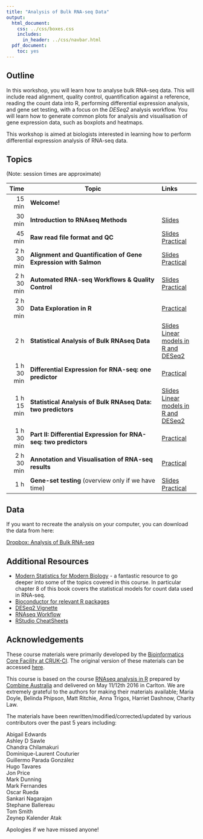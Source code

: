 ```yaml
---
title: "Analysis of Bulk RNA-seq Data"
output:
  html_document:
    css: ../css/boxes.css
    includes:
      in_header: ../css/navbar.html
  pdf_document:
    toc: yes
---
```


## Outline

In this workshop, you will learn how to analyse bulk RNA-seq data. This will
include read alignment, quality control, quantification against a reference,
reading the count data into R, performing differential expression analysis, and
gene set testing, with a focus on the _DESeq2_ analysis workflow. You will learn
how to generate common plots for analysis and visualisation of gene expression
data, such as boxplots and heatmaps.

This workshop is aimed at biologists interested in learning how to perform
differential expression analysis of RNA-seq data.


## Topics

(Note: session times are approximate)

| Time|Topic|Links|
|----:|-----|:----|
|15 min|**Welcome!**||
|30 min|**Introduction to RNAseq Methods** |[Slides](01_Introduction_to_RNAseq_Methods.html)|
|45 min|**Raw read file format and QC** |[Slides](02_FastQC_introduction.html)<br>[Practical](02_FastQC_practical.html)|
|2 h 30 min|**Alignment and Quantification of Gene Expression with Salmon** |[Slides](03_Quantification_with_Salmon_introduction.html)<br>[Practical](03_Quantification_with_Salmon_practical.html)|
|2 h 30 min|**Automated RNA-seq Workflows & Quality Control** |[Slides](04b_nextflow_rnaseq_introduction.html)<br>[Practical](04b_nextflow_rnaseq_practical.html)|
|2 h 30 min|**Data Exploration in R**|[Practical](05_Data_Exploration.html)|
|2 h|**Statistical Analysis of Bulk RNAseq Data**|[Slides](https://docs.google.com/presentation/d/1euDFiNCQXVedAQRPC8M9_2Kk943Fg_2eb9J6YI6nxk8/edit?usp=sharing)<br>[Linear models in R and DESeq2](07_Linear_Models.html)|
|1 h 30 min|**Differential Expression for RNA-seq: one predictor**|[Practical](08_DE_analysis_with_DESeq2.html)|
|1 h 15 min|**Statistical Analysis of Bulk RNAseq Data: two predictors**|[Slides](https://docs.google.com/presentation/d/1euDFiNCQXVedAQRPC8M9_2Kk943Fg_2eb9J6YI6nxk8/edit?usp=sharing)<br>[Linear models in R and DESeq2](07_Linear_Models.html)|
|1 h 30 min|**Part II: Differential Expression for RNA-seq: two predictors**|[Practical](08_DE_analysis_with_DESeq2.html)|
|2 h 30 min|**Annotation and Visualisation of RNA-seq results**|[Practical](09_Annotation_and_Visualisation.html)|
|1 h|**Gene-set testing** (overview only if we have time)|[Slides](10_Gene_set_testing_introduction.html)<br>[Practical](10_Gene_set_testing.html)|

<!-- https://stackoverflow.com/a/58338258 -->
<style>
table th:first-of-type {
    width: 10%;
}
table th:nth-of-type(2) {
    width: 70%;
}
table th:nth-of-type(3) {
    width: 20%;
}
</style>

## Data

If you want to recreate the analysis on your computer, you can download the data from here: 

[Dropbox: Analysis of Bulk RNA-seq]()


## Additional Resources

* [Modern Statistics for Modern Biology](https://www.huber.embl.de/msmb/08-chap.html) - a fantastic resource to go deeper into some of the topics covered in this course. In particular chapter 8 of this book covers the statistical models for count data used in RNA-seq.
* [Bioconductor for relevant R packages](https://bioconductor.org/)
* [DESeq2 Vignette](https://bioconductor.org/packages/release/bioc/vignettes/DESeq2/inst/doc/DESeq2.html)  
* [RNAseq Workflow](http://master.bioconductor.org/packages/release/workflows/vignettes/rnaseqGene/inst/doc/rnaseqGene.html)  
* [RStudio CheatSheets](https://rstudio.com/resources/cheatsheets/)


## Acknowledgements

These course materials were primarily developed by the [Bioinformatics Core Facility at CRUK-CI](https://www.cruk.cam.ac.uk/core-facilities/bioinformatics-core).
The original version of these materials can be accessed [here](https://bioinformatics-core-shared-training.github.io/Bulk_RNAseq_Course_Base/).

This course is based on the course [RNAseq analysis in
R](http://combine-australia.github.io/2016-05-11-RNAseq/) prepared by [Combine
Australia](https://combine.org.au/) and delivered on May 11/12th 2016 in
Carlton. We are extremely grateful to the authors for making their materials
available; Maria Doyle, Belinda Phipson, Matt Ritchie, Anna Trigos, Harriet
Dashnow, Charity Law.

The materials have been rewritten/modified/corrected/updated by various
contributors over the past 5 years including:

Abigail Edwards  
Ashley D Sawle  
Chandra Chilamakuri  
Dominique-Laurent Couturier  
Guillermo Parada González  
Hugo Tavares  
Jon Price  
Mark Dunning  
Mark Fernandes  
Oscar Rueda  
Sankari Nagarajan  
Stephane Ballereau  
Tom Smith  
Zeynep Kalender Atak  

Apologies if we have missed anyone!
